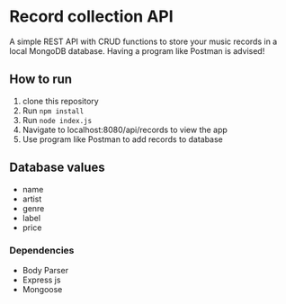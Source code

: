 # Record collection API

A simple REST API with CRUD functions to store your music records in a local MongoDB database. Having a program like Postman is advised!

## How to run

1. clone this repository
2. Run `npm install`
2. Run `node index.js`
4. Navigate to localhost:8080/api/records to view the app
5. Use program like Postman to add records to database

## Database values

* name
* artist
* genre
* label
* price

### Dependencies

* Body Parser
* Express js
* Mongoose
